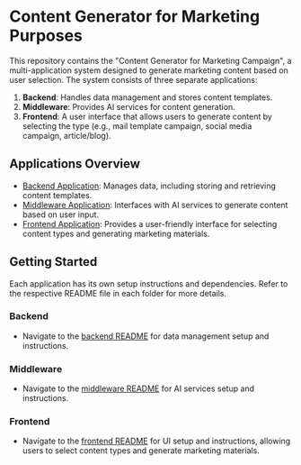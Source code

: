 # Content Generator for Marketing Purposes

This repository contains the "Content Generator for Marketing Campaign", a multi-application system designed to generate marketing content based on user selection. The system consists of three separate applications:

1. **Backend**: Handles data management and stores content templates.
2. **Middleware**: Provides AI services for content generation.
3. **Frontend**: A user interface that allows users to generate content by selecting the type (e.g., mail template campaign, social media campaign, article/blog).

## Applications Overview

- [Backend Application](backend): Manages data, including storing and retrieving content templates.
- [Middleware Application](middleware): Interfaces with AI services to generate content based on user input.
- [Frontend Application](frontend): Provides a user-friendly interface for selecting content types and generating marketing materials.

## Getting Started

Each application has its own setup instructions and dependencies. Refer to the respective README file in each folder for more details.

### Backend

- Navigate to the [backend README](backend/README.md) for data management setup and instructions.

### Middleware

- Navigate to the [middleware README](middleware/README.md) for AI services setup and instructions.

### Frontend

- Navigate to the [frontend README](frontend/README.md) for UI setup and instructions, allowing users to select content types and generate marketing materials.

